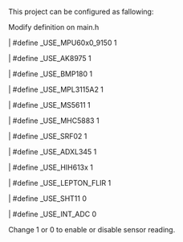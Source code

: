 This project can be configured as fallowing:

Modify definition on main.h

| #define _USE_MPU60x0_9150	1

| #define _USE_AK8975			  1

| #define _USE_BMP180			  1

| #define _USE_MPL3115A2		1

| #define _USE_MS5611			  1

| #define _USE_MHC5883		  1

| #define _USE_SRF02			  1

| #define _USE_ADXL345		  1

| #define _USE_HIH613x		  1

| #define _USE_LEPTON_FLIR	1

| #define _USE_SHT11 			  0

| #define _USE_INT_ADC		  0


Change 1 or 0 to enable or disable sensor reading.
